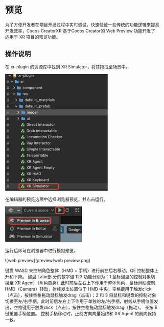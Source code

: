# 预览

为了方便开发者在项目开发过程中实时调试，快速验证一些传统的功能逻辑来提高开发效率，Cocos CreatorXR 基于Cocos Creator的 Web Preview 功能开发了适用于 XR 项目的预览功能。

## 操作说明

在 xr-plugin 的资源库中找到 XR Simulator，将其拖拽至场景中。

<img src="./preview/xr-simulator.png" style="zoom:50%;" />

在编辑器的预览选项中选择浏览器预览，并点击运行。

<img src="./preview/run.png" style="zoom:50%;" />

运行后即可在浏览器中进行模拟预览。

![web preview](preview/web preview.png)

键盘 WASD 来控制角色整体（HMD + 手柄）进行前左后右移动，QE 控制整体上升和下降。
键盘 Latin部 分的数字键 123 功能分别为：1.鼠标键盘的控制对象切换至 XR Agent （角色自身）此时前后左右上下作用于整体角色，鼠标滑动控制 HMD（Camera）转动，射线发出位置位于 HMD 中央，空格键用于触发click（点击），按住空格拖动鼠标触发drag（点击）；2 和 3 将鼠标和键盘的控制对象切换至左/右手柄，此时前后左右上下作用于单独的左/右手柄，射线从手柄位置发出，空格键用于触发click（点击），按住空格拖动鼠标触发drag（拖动）。
长按 B 键重置手柄位置。
控制手柄移动时，正前方向向量始终和 XR Agent 的前向保持一致。
